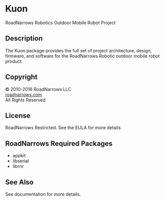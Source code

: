 # Kuon
RoadNarrows Robotics Outdoor Mobile Robot Project

## Description
The Kuon package provides the full set of project architecture, design,
firmware, and software for the RoadNarrows Robotic outdoor mobile robot
product. 

## Copyright
&#169; 2010-2016 RoadNarrows LLC<br>
[roadnarrows.com](http://roadnarrows.com)<br>
All Rights Reserved

## License
RoadNarrows Restricted. See the EULA for more details.

## RoadNarrows Required Packages
* appkit
* libserial
* librnr

## See Also
See documentation for more details.
